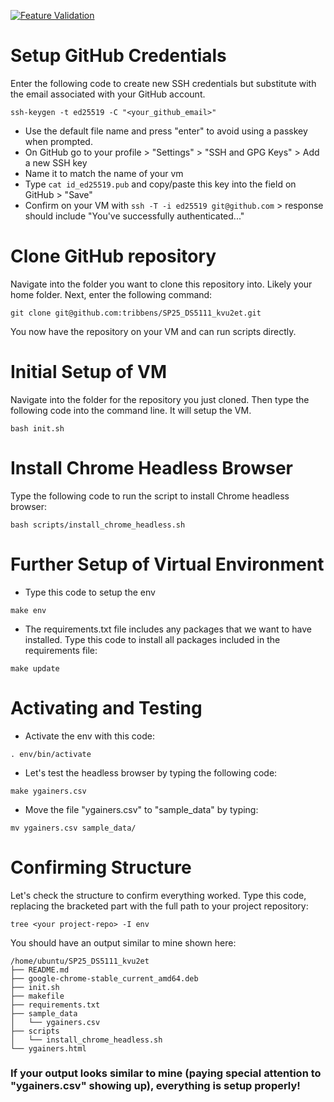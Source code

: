 [![Feature Validation](https://github.com/tribbens/SP25_DS5111_kvu2et/actions/workflows/validations.yml/badge.svg)](https://github.com/tribbens/SP25_DS5111_kvu2et/actions/workflows/validations.yml)

# Setup GitHub Credentials
Enter the following code to create new SSH credentials but substitute with the email associated with your GitHub account.
```
ssh-keygen -t ed25519 -C "<your_github_email>"
```
* Use the default file name and press "enter" to avoid using a passkey when prompted.
* On GitHub go to your profile > "Settings" > "SSH and GPG Keys" > Add a new SSH key
* Name it to match the name of your vm
* Type ```cat id_ed25519.pub``` and copy/paste this key into the field on GitHub > "Save"
* Confirm on your VM with ```ssh -T -i ed25519 git@github.com``` > response should include "You've successfully authenticated..."
# Clone GitHub repository
Navigate into the folder you want to clone this repository into. Likely your home folder.
Next, enter the following command:
```
git clone git@github.com:tribbens/SP25_DS5111_kvu2et.git
```
You now have the repository on your VM and can run scripts directly.
# Initial Setup of VM
Navigate into the folder for the repository you just cloned. Then type the following code into the command line. It will setup the VM.
```
bash init.sh
```
# Install Chrome Headless Browser
Type the following code to run the script to install Chrome headless browser:
```
bash scripts/install_chrome_headless.sh
```
# Further Setup of Virtual Environment
* Type this code to setup the env
```
make env
```
* The requirements.txt file includes any packages that we want to have installed. Type this code to install all packages included in the requirements file:
```
make update
```
# Activating and Testing
* Activate the env with this code:
```
. env/bin/activate
```
* Let's test the headless browser by typing the following code:
```
make ygainers.csv
```
* Move the file "ygainers.csv" to "sample_data" by typing:
```
mv ygainers.csv sample_data/
```
# Confirming Structure
Let's check the structure to confirm everything worked. Type this code, replacing the bracketed part with the full path to your project repository:
```
tree <your project-repo> -I env
```
You should have an output similar to mine shown here:
```
/home/ubuntu/SP25_DS5111_kvu2et
├── README.md
├── google-chrome-stable_current_amd64.deb
├── init.sh
├── makefile
├── requirements.txt
├── sample_data
│   └── ygainers.csv
├── scripts
│   └── install_chrome_headless.sh
└── ygainers.html
```

### If your output looks similar to mine (paying special attention to "ygainers.csv" showing up), everything is setup properly!
